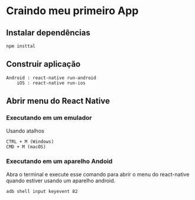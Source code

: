# Craindo meu primeiro App
## Instalar dependências
````
npm insttal
````
## Construir aplicação
````
Android : react-native run-android
    iOS : react-native run-ios
````
## Abrir menu do React Native
### Executando em um emulador
Usando atalhos
````
CTRL + M (Windows)
CMD + M (macOS)
````
### Executando em um aparelho Andoid
Abra o terminal e execute esse comando para abrir o menu do react-native quando estiver usando um aparelho android.
````
adb shell input keyevent 82
````